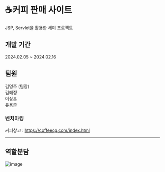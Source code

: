 <h1> ☕커피 판매 사이트</h1>

JSP, Servlet을 활용한 세미 프로젝트


## 개발 기간
2024.02.05 ~ 2024.02.16



## 팀원
김명주 (팀장)   
김혜정   
이상훈   
유용준



### 벤치마킹
커피창고 :  https://coffeecg.com/index.html 

***
## 역할분담
![image](https://github.com/myeongjjj/jsp-semi-project/assets/155945022/433e472f-69b1-4e82-a594-ed9af1282f3e)





